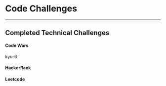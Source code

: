 # Code Challenges
____

## Completed Technical Challenges

#### Code Wars
  kyu-6
  
  
#### HackerRank


#### Leetcode

